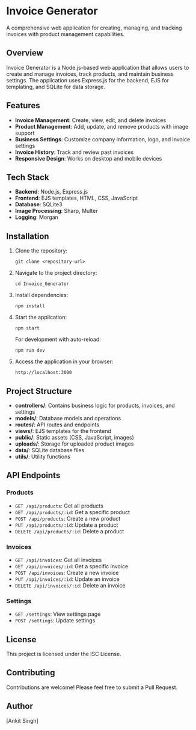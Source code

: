 # Invoice Generator

A comprehensive web application for creating, managing, and tracking invoices with product management capabilities.

## Overview

Invoice Generator is a Node.js-based web application that allows users to create and manage invoices, track products, and maintain business settings. The application uses Express.js for the backend, EJS for templating, and SQLite for data storage.

## Features

- **Invoice Management**: Create, view, edit, and delete invoices
- **Product Management**: Add, update, and remove products with image support
- **Business Settings**: Customize company information, logo, and invoice settings
- **Invoice History**: Track and review past invoices
- **Responsive Design**: Works on desktop and mobile devices

## Tech Stack

- **Backend**: Node.js, Express.js
- **Frontend**: EJS templates, HTML, CSS, JavaScript
- **Database**: SQLite3
- **Image Processing**: Sharp, Multer
- **Logging**: Morgan

## Installation

1. Clone the repository:
   ```
   git clone <repository-url>
   ```

2. Navigate to the project directory:
   ```
   cd Invoice_Generator
   ```

3. Install dependencies:
   ```
   npm install
   ```

4. Start the application:
   ```
   npm start
   ```

   For development with auto-reload:
   ```
   npm run dev
   ```

5. Access the application in your browser:
   ```
   http://localhost:3000
   ```

## Project Structure

- **controllers/**: Contains business logic for products, invoices, and settings
- **models/**: Database models and operations
- **routes/**: API routes and endpoints
- **views/**: EJS templates for the frontend
- **public/**: Static assets (CSS, JavaScript, images)
- **uploads/**: Storage for uploaded product images
- **data/**: SQLite database files
- **utils/**: Utility functions

## API Endpoints

### Products
- `GET /api/products`: Get all products
- `GET /api/products/:id`: Get a specific product
- `POST /api/products`: Create a new product
- `PUT /api/products/:id`: Update a product
- `DELETE /api/products/:id`: Delete a product

### Invoices
- `GET /api/invoices`: Get all invoices
- `GET /api/invoices/:id`: Get a specific invoice
- `POST /api/invoices`: Create a new invoice
- `PUT /api/invoices/:id`: Update an invoice
- `DELETE /api/invoices/:id`: Delete an invoice

### Settings
- `GET /settings`: View settings page
- `POST /settings`: Update settings

## License

This project is licensed under the ISC License.

## Contributing

Contributions are welcome! Please feel free to submit a Pull Request.

## Author

[Ankit Singh]
